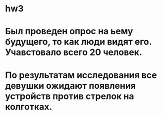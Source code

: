 # hw3
#  Был проведен опрос на ьему будущего, то как люди видят его. Учавстовало всего 20 человек. 
# По результатам исследования все девушки ожидают появления устройств против стрелок на колготках. 
